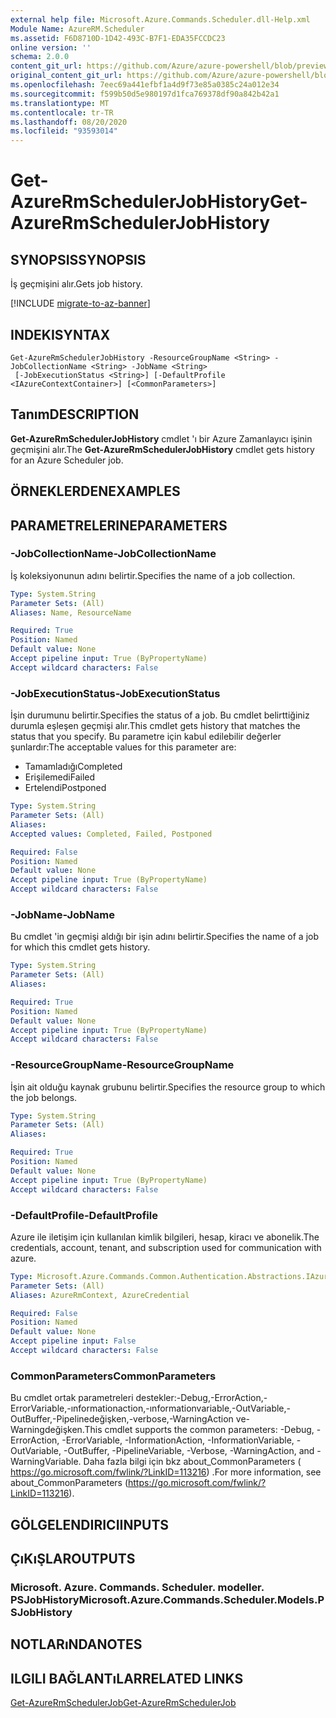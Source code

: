 ```yaml
---
external help file: Microsoft.Azure.Commands.Scheduler.dll-Help.xml
Module Name: AzureRM.Scheduler
ms.assetid: F6D8710D-1D42-493C-B7F1-EDA35FCCDC23
online version: ''
schema: 2.0.0
content_git_url: https://github.com/Azure/azure-powershell/blob/preview/src/ResourceManager/Scheduler/Commands.Scheduler/help/Get-AzureRmSchedulerJobHistory.md
original_content_git_url: https://github.com/Azure/azure-powershell/blob/preview/src/ResourceManager/Scheduler/Commands.Scheduler/help/Get-AzureRmSchedulerJobHistory.md
ms.openlocfilehash: 7eec69a441efbf1a4d9f73e85a0385c24a012e34
ms.sourcegitcommit: f599b50d5e980197d1fca769378df90a842b42a1
ms.translationtype: MT
ms.contentlocale: tr-TR
ms.lasthandoff: 08/20/2020
ms.locfileid: "93593014"
---
```

# <span data-ttu-id="a1067-101">Get-AzureRmSchedulerJobHistory</span><span class="sxs-lookup"><span data-stu-id="a1067-101">Get-AzureRmSchedulerJobHistory</span></span>

## <span data-ttu-id="a1067-102">SYNOPSIS</span><span class="sxs-lookup"><span data-stu-id="a1067-102">SYNOPSIS</span></span>
<span data-ttu-id="a1067-103">İş geçmişini alır.</span><span class="sxs-lookup"><span data-stu-id="a1067-103">Gets job history.</span></span>

[!INCLUDE [migrate-to-az-banner](../../includes/migrate-to-az-banner.md)]

## <span data-ttu-id="a1067-104">INDEKI</span><span class="sxs-lookup"><span data-stu-id="a1067-104">SYNTAX</span></span>

```
Get-AzureRmSchedulerJobHistory -ResourceGroupName <String> -JobCollectionName <String> -JobName <String>
 [-JobExecutionStatus <String>] [-DefaultProfile <IAzureContextContainer>] [<CommonParameters>]
```

## <span data-ttu-id="a1067-105">Tanım</span><span class="sxs-lookup"><span data-stu-id="a1067-105">DESCRIPTION</span></span>
<span data-ttu-id="a1067-106">**Get-AzureRmSchedulerJobHistory** cmdlet 'ı bir Azure Zamanlayıcı işinin geçmişini alır.</span><span class="sxs-lookup"><span data-stu-id="a1067-106">The **Get-AzureRmSchedulerJobHistory** cmdlet gets history for an Azure Scheduler job.</span></span>

## <span data-ttu-id="a1067-107">ÖRNEKLERDEN</span><span class="sxs-lookup"><span data-stu-id="a1067-107">EXAMPLES</span></span>

## <span data-ttu-id="a1067-108">PARAMETRELERINE</span><span class="sxs-lookup"><span data-stu-id="a1067-108">PARAMETERS</span></span>

### <span data-ttu-id="a1067-109">-JobCollectionName</span><span class="sxs-lookup"><span data-stu-id="a1067-109">-JobCollectionName</span></span>
<span data-ttu-id="a1067-110">İş koleksiyonunun adını belirtir.</span><span class="sxs-lookup"><span data-stu-id="a1067-110">Specifies the name of a job collection.</span></span>

```yaml
Type: System.String
Parameter Sets: (All)
Aliases: Name, ResourceName

Required: True
Position: Named
Default value: None
Accept pipeline input: True (ByPropertyName)
Accept wildcard characters: False
```

### <span data-ttu-id="a1067-111">-JobExecutionStatus</span><span class="sxs-lookup"><span data-stu-id="a1067-111">-JobExecutionStatus</span></span>
<span data-ttu-id="a1067-112">İşin durumunu belirtir.</span><span class="sxs-lookup"><span data-stu-id="a1067-112">Specifies the status of a job.</span></span>
<span data-ttu-id="a1067-113">Bu cmdlet belirttiğiniz durumla eşleşen geçmişi alır.</span><span class="sxs-lookup"><span data-stu-id="a1067-113">This cmdlet gets history that matches the status that you specify.</span></span>
<span data-ttu-id="a1067-114">Bu parametre için kabul edilebilir değerler şunlardır:</span><span class="sxs-lookup"><span data-stu-id="a1067-114">The acceptable values for this parameter are:</span></span>

- <span data-ttu-id="a1067-115">Tamamladığı</span><span class="sxs-lookup"><span data-stu-id="a1067-115">Completed</span></span> 
- <span data-ttu-id="a1067-116">Erişilemedi</span><span class="sxs-lookup"><span data-stu-id="a1067-116">Failed</span></span> 
- <span data-ttu-id="a1067-117">Ertelendi</span><span class="sxs-lookup"><span data-stu-id="a1067-117">Postponed</span></span>

```yaml
Type: System.String
Parameter Sets: (All)
Aliases: 
Accepted values: Completed, Failed, Postponed

Required: False
Position: Named
Default value: None
Accept pipeline input: True (ByPropertyName)
Accept wildcard characters: False
```

### <span data-ttu-id="a1067-118">-JobName</span><span class="sxs-lookup"><span data-stu-id="a1067-118">-JobName</span></span>
<span data-ttu-id="a1067-119">Bu cmdlet 'in geçmişi aldığı bir işin adını belirtir.</span><span class="sxs-lookup"><span data-stu-id="a1067-119">Specifies the name of a job for which this cmdlet gets history.</span></span>

```yaml
Type: System.String
Parameter Sets: (All)
Aliases: 

Required: True
Position: Named
Default value: None
Accept pipeline input: True (ByPropertyName)
Accept wildcard characters: False
```

### <span data-ttu-id="a1067-120">-ResourceGroupName</span><span class="sxs-lookup"><span data-stu-id="a1067-120">-ResourceGroupName</span></span>
<span data-ttu-id="a1067-121">İşin ait olduğu kaynak grubunu belirtir.</span><span class="sxs-lookup"><span data-stu-id="a1067-121">Specifies the resource group to which the job belongs.</span></span>

```yaml
Type: System.String
Parameter Sets: (All)
Aliases: 

Required: True
Position: Named
Default value: None
Accept pipeline input: True (ByPropertyName)
Accept wildcard characters: False
```

### <span data-ttu-id="a1067-122">-DefaultProfile</span><span class="sxs-lookup"><span data-stu-id="a1067-122">-DefaultProfile</span></span>
<span data-ttu-id="a1067-123">Azure ile iletişim için kullanılan kimlik bilgileri, hesap, kiracı ve abonelik.</span><span class="sxs-lookup"><span data-stu-id="a1067-123">The credentials, account, tenant, and subscription used for communication with azure.</span></span>

```yaml
Type: Microsoft.Azure.Commands.Common.Authentication.Abstractions.IAzureContextContainer
Parameter Sets: (All)
Aliases: AzureRmContext, AzureCredential

Required: False
Position: Named
Default value: None
Accept pipeline input: False
Accept wildcard characters: False
```

### <span data-ttu-id="a1067-124">CommonParameters</span><span class="sxs-lookup"><span data-stu-id="a1067-124">CommonParameters</span></span>
<span data-ttu-id="a1067-125">Bu cmdlet ortak parametreleri destekler:-Debug,-ErrorAction,-ErrorVariable,-ınformationaction,-ınformationvariable,-OutVariable,-OutBuffer,-Pipelinedeğişken,-verbose,-WarningAction ve-Warningdeğişken.</span><span class="sxs-lookup"><span data-stu-id="a1067-125">This cmdlet supports the common parameters: -Debug, -ErrorAction, -ErrorVariable, -InformationAction, -InformationVariable, -OutVariable, -OutBuffer, -PipelineVariable, -Verbose, -WarningAction, and -WarningVariable.</span></span> <span data-ttu-id="a1067-126">Daha fazla bilgi için bkz about_CommonParameters ( https://go.microsoft.com/fwlink/?LinkID=113216) .</span><span class="sxs-lookup"><span data-stu-id="a1067-126">For more information, see about_CommonParameters (https://go.microsoft.com/fwlink/?LinkID=113216).</span></span>

## <span data-ttu-id="a1067-127">GÖLGELENDIRICI</span><span class="sxs-lookup"><span data-stu-id="a1067-127">INPUTS</span></span>

## <span data-ttu-id="a1067-128">ÇıKıŞLAR</span><span class="sxs-lookup"><span data-stu-id="a1067-128">OUTPUTS</span></span>

### <span data-ttu-id="a1067-129">Microsoft. Azure. Commands. Scheduler. modeller. PSJobHistory</span><span class="sxs-lookup"><span data-stu-id="a1067-129">Microsoft.Azure.Commands.Scheduler.Models.PSJobHistory</span></span>

## <span data-ttu-id="a1067-130">NOTLARıNDA</span><span class="sxs-lookup"><span data-stu-id="a1067-130">NOTES</span></span>

## <span data-ttu-id="a1067-131">ILGILI BAĞLANTıLAR</span><span class="sxs-lookup"><span data-stu-id="a1067-131">RELATED LINKS</span></span>

[<span data-ttu-id="a1067-132">Get-AzureRmSchedulerJob</span><span class="sxs-lookup"><span data-stu-id="a1067-132">Get-AzureRmSchedulerJob</span></span>](./Get-AzureRmSchedulerJob.md)


